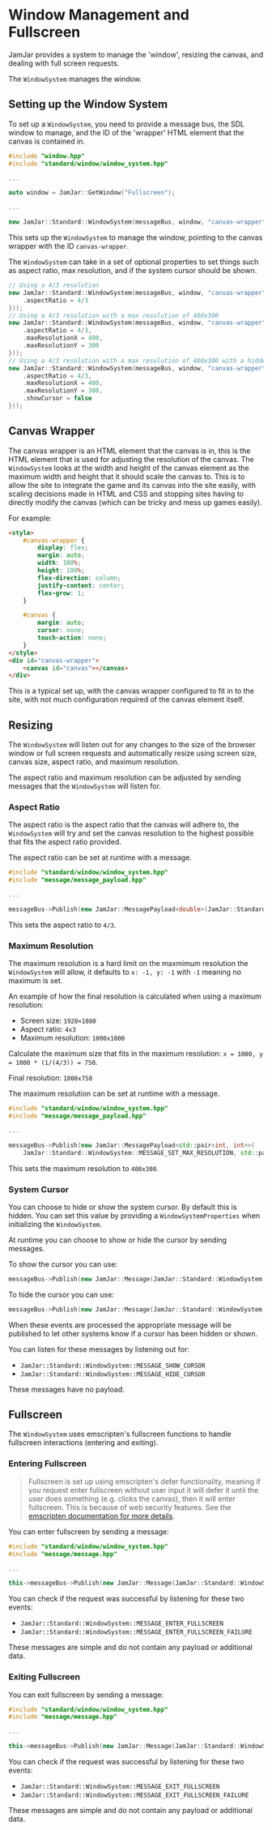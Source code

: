 # Window Management and Fullscreen

JamJar provides a system to manage the 'window', resizing the canvas, and dealing with full screen requests.

The `WindowSystem` manages the window.

## Setting up the Window System

To set up a `WindowSystem`, you need to provide a message bus, the SDL window to manage, and the ID of the 'wrapper'
HTML element that the canvas is contained in.

```c++
#include "window.hpp"
#include "standard/window/window_system.hpp"

...

auto window = JamJar::GetWindow("Fullscreen");

...

new JamJar::Standard::WindowSystem(messageBus, window, "canvas-wrapper");
```

This sets up the `WindowSystem` to manage the window, pointing to the canvas wrapper with the ID `canvas-wrapper`.

The `WindowSystem` can take in a set of optional properties to set things such as aspect ratio, max resolution, and
if the system cursor should be shown.


```c++
// Using a 4/3 resolution
new JamJar::Standard::WindowSystem(messageBus, window, "canvas-wrapper", JamJar::Standard::WindowSystemProperties({
    .aspectRatio = 4/3
}));
// Using a 4/3 resolution with a max resolution of 400x300
new JamJar::Standard::WindowSystem(messageBus, window, "canvas-wrapper", JamJar::Standard::WindowSystemProperties({
    .aspectRatio = 4/3,
    .maxResolutionX = 400,
    .maxResolutionY = 300
}));
// Using a 4/3 resolution with a max resolution of 400x300 with a hidden cursor
new JamJar::Standard::WindowSystem(messageBus, window, "canvas-wrapper", JamJar::Standard::WindowSystemProperties({
    .aspectRatio = 4/3,
    .maxResolutionX = 400,
    .maxResolutionY = 300,
    .showCursor = false
}));
```

## Canvas Wrapper

The canvas wrapper is an HTML element that the canvas is in, this is the HTML element that is used for adjusting the
resolution of the canvas. The `WindowSystem` looks at the width and height of the canvas element as the maximum width
and height that it should scale the canvas to. This is to allow the site to integrate the game and its canvas into the
site easily, with scaling decisions made in HTML and CSS and stopping sites having to directly modify the canvas (which
can be tricky and mess up games easily).

For example:

```html
<style>
    #canvas-wrapper {
        display: flex;
        margin: auto;
        width: 100%;
        height: 100%;
        flex-direction: column;
        justify-content: center;
        flex-grow: 1;
    }

    #canvas {
        margin: auto;
        cursor: none;
        touch-action: none;
    }
</style>
<div id="canvas-wrapper">
    <canvas id="canvas"></canvas>
</div>
```

This is a typical set up, with the canvas wrapper configured to fit in to the site, with not much configuration required
of the canvas element itself.

## Resizing

The `WindowSystem` will listen out for any changes to the size of the browser window or full screen requests and
automatically resize using screen size, canvas size, aspect ratio, and maximum resolution.

The aspect ratio and maximum resolution can be adjusted by sending messages that the `WindowSystem` will listen for.

### Aspect Ratio

The aspect ratio is the aspect ratio that the canvas will adhere to, the `WindowSystem` will try and set the canvas
resolution to the highest possible that fits the aspect ratio provided.

The aspect ratio can be set at runtime with a message.

```c++
#include "standard/window/window_system.hpp"
#include "message/message_payload.hpp"

...

messageBus->Publish(new JamJar::MessagePayload<double>(JamJar::Standard::WindowSystem::MESSAGE_SET_ASPECT_RATIO, 4/3););
```

This sets the aspect ratio to `4/3`.

### Maximum Resolution

The maximum resolution is a hard limit on the maxmimum resolution the `WindowSystem` will allow, it defaults to
`x: -1, y: -1` with `-1` meaning no maximum is set.

An example of how the final resolution is calculated when using a maximum resolution:

- Screen size: `1920×1080`
- Aspect ratio: `4x3`
- Maximum resolution: `1000x1000`

Calculate the maximum size that fits in the maximum resolution: `x = 1000, y = 1000 * (1/(4/3)) = 750`.

Final resolution: `1000x750`

The maximum resolution can be set at runtime with a message.

```c++
#include "standard/window/window_system.hpp"
#include "message/message_payload.hpp"

...

messageBus->Publish(new JamJar::MessagePayload<std::pair<int, int>>(
    JamJar::Standard::WindowSystem::MESSAGE_SET_MAX_RESOLUTION, std::pair<int, int>(400, 300)));
```

This sets the maximum resolution to `400x300`.

### System Cursor

You can choose to hide or show the system cursor. By default this is hidden. You can set this value by providing
a `WindowSystemProperties` when initializing the `WindowSystem`.

At runtime you can choose to show or hide the cursor by sending messages.

To show the cursor you can use:

```c++
messageBus->Publish(new JamJar::Message(JamJar::Standard::WindowSystem::MESSAGE_REQUEST_SHOW_CURSOR));
```

To hide the cursor you can use:

```c++
messageBus->Publish(new JamJar::Message(JamJar::Standard::WindowSystem::MESSAGE_REQUEST_HIDE_CURSOR));
```

When these events are processed the appropriate message will be published to let other systems know if a cursor has
been hidden or shown.

You can listen for these messages by listening out for:

- `JamJar::Standard::WindowSystem::MESSAGE_SHOW_CURSOR`
- `JamJar::Standard::WindowSystem::MESSAGE_HIDE_CURSOR`

These messages have no payload.

## Fullscreen

The `WindowSystem` uses emscripten's fullscreen functions to handle fullscreen interactions (entering and exiting).

### Entering Fullscreen

> Fullscreen is set up using emscripten's defer functionality, meaning if you request enter fullscreen without user
> input it will defer it until the user does something (e.g. clicks the canvas), then it will enter fullscreen. This
> is because of web security features. See the [emscripten documentation for more
> details](https://emscripten.org/docs/api_reference/html5.h.html#functions-affected-by-web-security).

You can enter fullscreen by sending a message:

```c++
#include "standard/window/window_system.hpp"
#include "message/message.hpp"

...

this->messageBus->Publish(new JamJar::Message(JamJar::Standard::WindowSystem::MESSAGE_REQUEST_ENTER_FULLSCREEN));
```

You can check if the request was successful by listening for these two events:

- `JamJar::Standard::WindowSystem::MESSAGE_ENTER_FULLSCREEN`
- `JamJar::Standard::WindowSystem::MESSAGE_ENTER_FULLSCREEN_FAILURE`

These messages are simple and do not contain any payload or additional data.

### Exiting Fullscreen

You can exit fullscreen by sending a message:

```c++
#include "standard/window/window_system.hpp"
#include "message/message.hpp"

...

this->messageBus->Publish(new JamJar::Message(JamJar::Standard::WindowSystem::MESSAGE_REQUEST_EXIT_FULLSCREEN));
```

You can check if the request was successful by listening for these two events:

- `JamJar::Standard::WindowSystem::MESSAGE_EXIT_FULLSCREEN`
- `JamJar::Standard::WindowSystem::MESSAGE_EXIT_FULLSCREEN_FAILURE`

These messages are simple and do not contain any payload or additional data.
